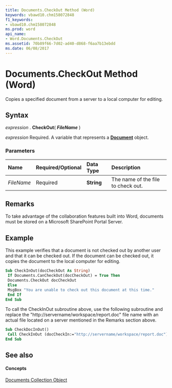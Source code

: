 ```yaml
---
title: Documents.CheckOut Method (Word)
keywords: vbawd10.chm158072848
f1_keywords:
- vbawd10.chm158072848
ms.prod: word
api_name:
- Word.Documents.CheckOut
ms.assetid: 70b89f66-7d02-ad40-d868-f6aa7b13ebdd
ms.date: 06/08/2017
---
```



# Documents.CheckOut Method (Word)

Copies a specified document from a server to a local computer for editing.


## Syntax

 _expression_ . **CheckOut**( **_FileName_** )

 _expression_ Required. A variable that represents a **[Document](document-object-word.md)** object.


### Parameters



|**Name**|**Required/Optional**|**Data Type**|**Description**|
|:-----|:-----|:-----|:-----|
| _FileName_|Required| **String**|The name of the file to check out.|

## Remarks

To take advantage of the collaboration features built into Word, documents must be stored on a Microsoft SharePoint Portal Server.


## Example

This example verifies that a document is not checked out by another user and that it can be checked out. If the document can be checked out, it copies the document to the local computer for editing.


```vb
Sub CheckInOut(docCheckOut As String) 
 If Documents.CanCheckOut(docCheckOut) = True Then 
 Documents.CheckOut docCheckOut 
 Else 
 MsgBox "You are unable to check out this document at this time." 
 End If 
End Sub
```

To call the CheckInOut subroutine above, use the following subroutine and replace the "http://servername/workspace/report.doc" file name with an actual file located on a server mentioned in the Remarks section above.




```vb
Sub CheckDocInOut() 
 Call CheckInOut (docCheckIn:="http://servername/workspace/report.doc") 
End Sub
```


## See also


#### Concepts


[Documents Collection Object](documents-object-word.md)

